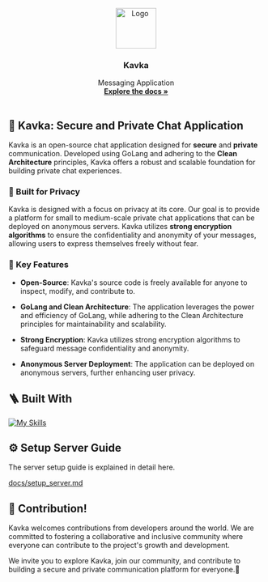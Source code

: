 <br />

<div align="center">
  <a href="https://github.com/kavkaco">
    <img src="./docs/logo.png" alt="Logo" width="80" height="80">
  </a>

  <h3 align="center">Kavka</h3>

  <p align="center">
    Messaging Application
    <br />
    <a href="https://github.com/kavkaco/Kavka-Core/tree/main/docs"><strong>Explore the docs »</strong></a>
    <br />
    <br />
  </p>
</div>
 
## 💬 Kavka: Secure and Private Chat Application

Kavka is an open-source chat application designed for **secure** and **private** communication. Developed using GoLang and adhering to the **Clean Architecture** principles, Kavka offers a robust and scalable foundation for building private chat experiences.

### 🦄 Built for Privacy

Kavka is designed with a focus on privacy at its core. Our goal is to provide a platform for small to medium-scale private chat applications that can be deployed on anonymous servers. Kavka utilizes **strong encryption algorithms** to ensure the confidentiality and anonymity of your messages, allowing users to express themselves freely without fear.

### 🔑 Key Features

- **Open-Source**: Kavka's source code is freely available for anyone to inspect, modify, and contribute to.

- **GoLang and Clean Architecture**: The application leverages the power and efficiency of GoLang, while adhering to the Clean Architecture principles for maintainability and scalability.

- **Strong Encryption**: Kavka utilizes strong encryption algorithms to safeguard message confidentiality and anonymity.

- **Anonymous Server Deployment**: The application can be deployed on anonymous servers, further enhancing user privacy.

## 🪜 Built With

[![My Skills](https://skillicons.dev/icons?i=vscode,golang,docker,nginx,git,github,postman,mongodb,redis,vuejs,nuxtjs,ts,aws)](https://skillicons.dev)

## ⚙️ Setup Server Guide
The server setup guide is explained in detail here.

[docs/setup_server.md](https://github.com/kavkaco/Kavka-Core/blob/main/docs/setup_server.md)
 
## 💎 Contribution!

Kavka welcomes contributions from developers around the world. We are committed to fostering a collaborative and inclusive community where everyone can contribute to the project's growth and development.

We invite you to explore Kavka, join our community, and contribute to building a secure and private communication platform for everyone.💜

